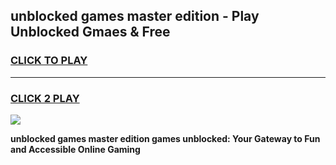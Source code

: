 
## unblocked games master edition - Play Unblocked Gmaes & Free
<h3>
<a href="https://news.freeplayer.one?title=unblocked_games_master_edition&ref=23F">CLICK TO PLAY</a></h3>
<hr>

<h3>
<a href="https://news.freeplayer.one?title=unblocked_games_master_edition&ref=23F">CLICK 2 PLAY</a>
  
</h3>

<a href="https://news.freeplayer.one?title=unblocked_games_master_edition&ref=23F/"><img src="https://clearcache.store/games.png"></a>


**unblocked games master edition games unblocked: Your Gateway to Fun and Accessible Online Gaming**
